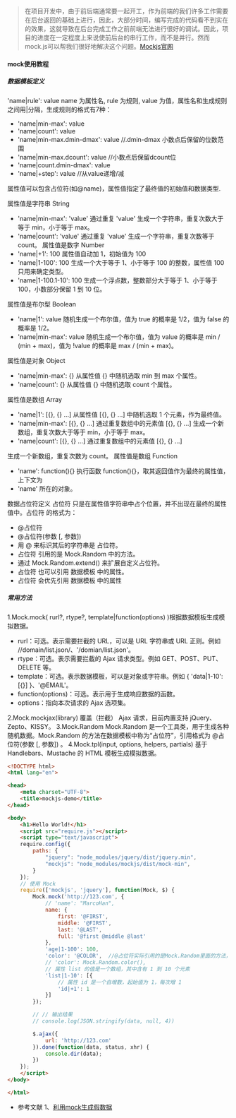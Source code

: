>在项目开发中，由于前后端通常要一起开工，作为前端的我们许多工作需要在后台返回的基础上进行，因此，大部分时间，编写完成的代码看不到实在的效果，这就导致在后台完成工作之前前端无法进行很好的调试。因此，项目的进度在一定程度上来说使前后台的串行工作，而不是并行。然而mock.js可以帮我们很好地解决这个问题。[Mockjs官网](http://mockjs.com/)

#### mock使用教程
##### 数据模板定义
'name|rule': value name 为属性名, rule 为规则, value 为值，属性名和生成规则之间用|分隔，生成规则的格式有7种：
- 'name|min-max': value
- 'name|count': value
- 'name|min-max.dmin-dmax': value //.dmin-dmax 小数点后保留的位数范围
- 'name|min-max.dcount': value //小数点后保留dcount位
- 'name|count.dmin-dmax': value
- 'name|+step': value //从value递增/减

属性值可以包含占位符(如@name)，属性值指定了最终值的初始值和数据类型.

属性值是字符串 String
- 'name|min-max': 'value' 通过重复 'value' 生成一个字符串，重复次数大于等于 min，小于等于 max。
- 'name|count': 'value' 通过重复 'value' 生成一个字符串，重复次数等于 count。
属性值是数字 Number
- 'name|+1': 100 属性值自动加 1，初始值为 100
- 'name|1-100': 100 生成一个大于等于 1、小于等于 100 的整数，属性值 100 只用来确定类型。
- 'name|1-100.1-10': 100 生成一个浮点数，整数部分大于等于 1、小于等于 100，小数部分保留 1 到 10 位。

属性值是布尔型 Boolean
- 'name|1': value 随机生成一个布尔值，值为 true 的概率是 1/2，值为 false 的概率是 1/2。
- 'name|min-max': value 随机生成一个布尔值，值为 value 的概率是 min / (min + max)，值为 !value 的概率是 max / (min + max)。

属性值是对象 Object
- 'name|min-max': {} 从属性值 {} 中随机选取 min 到 max 个属性。
- 'name|count': {} 从属性值 {} 中随机选取 count 个属性。

属性值是数组 Array
- 'name|1': [{}, {} ...] 从属性值 [{}, {} ...] 中随机选取 1 个元素，作为最终值。
- 'name|min-max': [{}, {} ...] 通过重复数组中的元素值 [{}, {} ...] 生成一个新数组，重复次数大于等于 min，小于等于 max。
- 'name|count': [{}, {} ...] 通过重复数组中的元素值 [{}, {} ...] 

生成一个新数组，重复次数为 count。
属性值是数组 Function
- 'name': function(){} 执行函数 function(){}，取其返回值作为最终的属性值，上下文为 
- 'name' 所在的对象。

数据占位符定义
占位符 只是在属性值字符串中占个位置，并不出现在最终的属性值中。占位符 的格式为：
- @占位符
- @占位符(参数 [, 参数])
- 用 @ 来标识其后的字符串是 占位符。
- 占位符 引用的是 Mock.Random 中的方法。
- 通过 Mock.Random.extend() 来扩展自定义占位符。
- 占位符 也可以引用 数据模板 中的属性。
- 占位符 会优先引用 数据模板 中的属性

##### 常用方法
1.Mock.mock( rurl?, rtype?, template|function(options) )根据数据模板生成模拟数据。
- rurl：可选。表示需要拦截的 URL，可以是 URL 字符串或 URL 正则。例如 //domain/list.json/、'/domian/list.json'。
- rtype：可选。表示需要拦截的 Ajax 请求类型。例如 GET、POST、PUT、DELETE 等。
- template：可选。表示数据模板，可以是对象或字符串。例如 { 'data|1-10':[{}] }、'@EMAIL'。
- function(options)：可选。表示用于生成响应数据的函数。
- options：指向本次请求的 Ajax 选项集。

2.Mock.mockjax(library) 覆盖（拦截） Ajax 请求，目前内置支持 jQuery、Zepto、KISSY。
3.Mock.Random Mock.Random 是一个工具类，用于生成各种随机数据。Mock.Random 的方法在数据模板中称为“占位符”，引用格式为 @占位符(参数 [, 参数]) 。
4.Mock.tpl(input, options, helpers, partials) 基于 Handlebars、Mustache 的 HTML 模板生成模拟数据。

```html
<!DOCTYPE html>
<html lang="en">

<head>
    <meta charset="UTF-8">
    <title>mockjs-demo</title>
</head>

<body>
    <h1>Hello World!</h1>
    <script src="require.js"></script>
    <script type="text/javascript">
    require.config({
        paths: {
            "jquery": "node_modules/jquery/dist/jquery.min",
            "mockjs": "node_modules/mockjs/dist/mock-min",
        }
    });
    // 使用 Mock
    require(['mockjs', 'jquery'], function(Mock, $) {　　　　
        Mock.mock('http://123.com', {
            // 'name': "MarcoHan",
            name: {
                first: '@FIRST', 
                middle: '@FIRST',
                last: '@LAST',
                full: '@first @middle @last'
            },
            'age|1-100': 100,
            'color': '@COLOR',  //@占位符实际引用的是Mock.Random里面的方法，具体查看API
            // 'color': Mock.Random.color(),  
            // 属性 list 的值是一个数组，其中含有 1 到 10 个元素
            'list|1-10': [{
                // 属性 id 是一个自增数，起始值为 1，每次增 1
                'id|+1': 1
            }]
        });

        // // 输出结果
        // console.log(JSON.stringify(data, null, 4))

        $.ajax({
            url: 'http://123.com'
        }).done(function(data, status, xhr) {
            console.dir(data);
        })
    });
    </script>
</body>

</html>
```

- 参考文献
1、[利用mock生成假数据](https://github.com/Marco2333/react-demo/tree/master/demo/demo05%20mock)